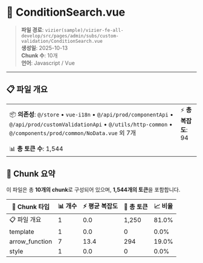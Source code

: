 # 📄 ConditionSearch.vue

> **파일 경로**: `vizier(sample)/vizier-fe-all-develop/src/pages/admin/subs/custom-validation/ConditionSearch.vue`  
> **생성일**: 2025-10-13  
> **Chunk 수**: 10개  
> **언어**: Javascript / Vue
---





## 📋 파일 개요

| | |
|--|--|
| 📦 **의존성**: `@/store` • `vue-i18n` • `@/api/prod/componentApi` • `@/api/prod/customValidationApi` • `@/utils/http-common` • `@/components/prod/common/NoData.vue` 외 7개 | ⚡ **총 복잡도**: 94 |
| 📊 **총 토큰 수**: 1,544 |  |






## 🧩 Chunk 요약

이 파일은 총 **10개의 chunk**로 구성되어 있으며, **1,544개의 토큰**을 포함합니다.

| 🧩 Chunk 타입 | 📊 개수 | ⚡ 평균 복잡도 | 📝 총 토큰 | 📈 비율 |
|---------------|--------|-------------|----------|--------|
| 📋 파일 개요 | 1 | 0.0 | 1,250 | 81.0% |
| template | 1 | 0.0 | 0 | 0.0% |
| arrow_function | 7 | 13.4 | 294 | 19.0% |
| style | 1 | 0.0 | 0 | 0.0% |

